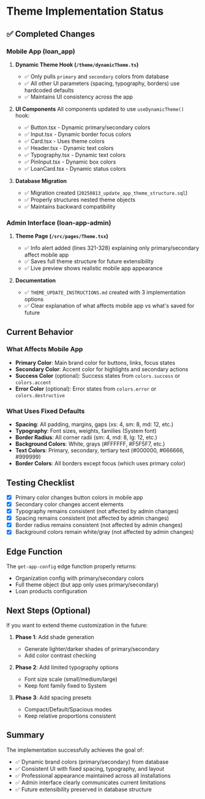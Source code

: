 # Theme Implementation Status

## ✅ Completed Changes

### Mobile App (loan_app)

1. **Dynamic Theme Hook (`/theme/dynamicTheme.ts`)**
   - ✅ Only pulls `primary` and `secondary` colors from database
   - ✅ All other UI parameters (spacing, typography, borders) use hardcoded defaults
   - ✅ Maintains UI consistency across the app

2. **UI Components**
   All components updated to use `useDynamicTheme()` hook:
   - ✅ Button.tsx - Dynamic primary/secondary colors
   - ✅ Input.tsx - Dynamic border focus colors  
   - ✅ Card.tsx - Uses theme colors
   - ✅ Header.tsx - Dynamic text colors
   - ✅ Typography.tsx - Dynamic text colors
   - ✅ PinInput.tsx - Dynamic box colors
   - ✅ LoanCard.tsx - Dynamic status colors

3. **Database Migration**
   - ✅ Migration created (`20250813_update_app_theme_structure.sql`)
   - ✅ Properly structures nested theme objects
   - ✅ Maintains backward compatibility

### Admin Interface (loan-app-admin)

1. **Theme Page (`/src/pages/Theme.tsx`)**
   - ✅ Info alert added (lines 321-328) explaining only primary/secondary affect mobile app
   - ✅ Saves full theme structure for future extensibility
   - ✅ Live preview shows realistic mobile app appearance

2. **Documentation**
   - ✅ `THEME_UPDATE_INSTRUCTIONS.md` created with 3 implementation options
   - ✅ Clear explanation of what affects mobile app vs what's saved for future

## Current Behavior

### What Affects Mobile App
- **Primary Color**: Main brand color for buttons, links, focus states
- **Secondary Color**: Accent color for highlights and secondary actions
- **Success Color** (optional): Success states from `colors.success` or `colors.accent`
- **Error Color** (optional): Error states from `colors.error` or `colors.destructive`

### What Uses Fixed Defaults
- **Spacing**: All padding, margins, gaps (xs: 4, sm: 8, md: 12, etc.)
- **Typography**: Font sizes, weights, families (System font)
- **Border Radius**: All corner radii (sm: 4, md: 8, lg: 12, etc.)
- **Background Colors**: White, grays (#FFFFFF, #F5F5F7, etc.)
- **Text Colors**: Primary, secondary, tertiary text (#000000, #666666, #999999)
- **Border Colors**: All borders except focus (which uses primary color)

## Testing Checklist

- [x] Primary color changes button colors in mobile app
- [x] Secondary color changes accent elements  
- [x] Typography remains consistent (not affected by admin changes)
- [x] Spacing remains consistent (not affected by admin changes)
- [x] Border radius remains consistent (not affected by admin changes)
- [x] Background colors remain white/gray (not affected by admin changes)

## Edge Function

The `get-app-config` edge function properly returns:
- Organization config with primary/secondary colors
- Full theme object (but app only uses primary/secondary)
- Loan products configuration

## Next Steps (Optional)

If you want to extend theme customization in the future:

1. **Phase 1**: Add shade generation
   - Generate lighter/darker shades of primary/secondary
   - Add color contrast checking

2. **Phase 2**: Add limited typography options
   - Font size scale (small/medium/large)
   - Keep font family fixed to System

3. **Phase 3**: Add spacing presets
   - Compact/Default/Spacious modes
   - Keep relative proportions consistent

## Summary

The implementation successfully achieves the goal of:
- ✅ Dynamic brand colors (primary/secondary) from database
- ✅ Consistent UI with fixed spacing, typography, and layout
- ✅ Professional appearance maintained across all installations
- ✅ Admin interface clearly communicates current limitations
- ✅ Future extensibility preserved in database structure